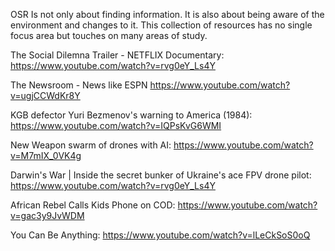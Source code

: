 OSR Is not only about finding information. It is also about being aware of the environment and changes to it. This collection of resources has no single focus area but touches on many areas of study.

The Social Dilemna Trailer - NETFLIX Documentary:
https://www.youtube.com/watch?v=rvg0eY_Ls4Y

The Newsroom - News like ESPN
https://www.youtube.com/watch?v=ugjCCWdKr8Y

KGB defector Yuri Bezmenov's warning to America (1984):
https://www.youtube.com/watch?v=IQPsKvG6WMI

New Weapon swarm of drones with AI:
https://www.youtube.com/watch?v=M7mIX_0VK4g

Darwin's War | Inside the secret bunker of Ukraine's ace FPV drone pilot:
https://www.youtube.com/watch?v=rvg0eY_Ls4Y

African Rebel Calls Kids Phone on COD:
https://www.youtube.com/watch?v=gac3y9JvWDM

You Can Be Anything:
https://www.youtube.com/watch?v=lLeCkSoS0oQ





